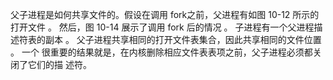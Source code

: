 父子进程是如何共享文件的。假设在调用 fork之前，父进程有如图 10-12 所示的打开文件 。 然后，图 10-14 展示了调用 fork 后的情况 。 子进程有一个父进程描 述符表的副本 。 父子进程共享相同的打开文件表集合，因此共享相同的文件位置 。 一个 很重要的结果就是，在内核删除相应文件表表项之前，父子进程必须都关闭了它们的描 述符。